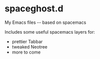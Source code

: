 # spaceghost.d
My Emacs files -- based on spacemacs 

Includes some useful spacemacs layers for:
* prettier Tabbar 
* tweaked Neotree
* more to come
